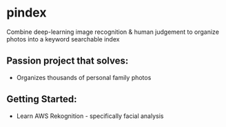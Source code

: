 # pindex
Combine deep-learning image recognition &amp; human judgement to organize photos into a keyword searchable index 

## Passion project that solves:
* Organizes thousands of personal family photos 

## Getting Started:
* Learn AWS Rekognition - specifically facial analysis
